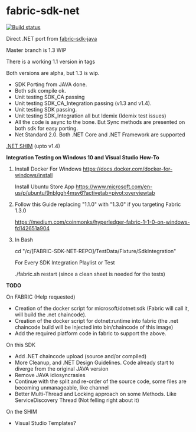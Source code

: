 # fabric-sdk-net


[![Build status](https://ci.appveyor.com/api/projects/status/yli69cn4iq5c5lel/branch/master?svg=true)](https://ci.appveyor.com/project/maxpiva/fabric-sdk-net/branch/master)

Direct .NET port from [fabric-sdk-java](https://github.com/hyperledger/fabric-sdk-java)

Master branch is 1.3 WIP

There is a working 1.1 version in tags

Both versions are alpha, but 1.3 is wip.


* SDK Porting from JAVA done.
* Both sdk compile ok.
* Unit testing SDK_CA passing
* Unit testing SDK_CA_Integration passing (v1.3 and v1.4).
* Unit testing SDK passing.
* Unit testing SDK_Integration all but Idemix (Idemix test issues)
* All the code is async to the bone. But Sync methods are presented on both sdk for easy porting.
* Net Standard 2.0. Both .NET Core and .NET Framework are supported

[.NET SHIM](https://github.com/maxpiva/fabric-chaincode-net) (upto v1.4)

**Integration Testing on Windows 10 and Visual Studio How-To**

1) Install Docker For Windows https://docs.docker.com/docker-for-windows/install

   Install Ubuntu Store App https://www.microsoft.com/en-us/p/ubuntu/9nblggh4msv6?activetab=pivot:overviewtab
   

2) Follow this Guide replacing "1.1.0" with "1.3.0" if you targeting Fabric 1.3.0

   https://medium.com/coinmonks/hyperledger-fabric-1-1-0-on-windows-fd142651a904


3) In Bash

   cd "/c/[FABRIC-SDK-NET-REPO]/TestData/Fixture/SdkIntegration"

   For Every SDK Integration Playlist or Test

   ./fabric.sh restart (since a clean sheet is needed for the tests)

**TODO**

On FABRIC (Help requested)
- Creation of the docker script for microsoft/dotnet:sdk   (Fabric will call it, will build the .net chaincode).
- Creation of the docker script for dotnet:runtime into fabric (the .net chaincode build will be injected into bin/chaincode of this image)
- Add the required platform code in fabric to support the above.


On this SDK
- Add .NET chaincode upload (source and/or compiled)
- More Cleanup, and .NET Design Guidelines. Code already start to diverge from the original JAVA version
- Remove JAVA idiosyncrasies 
- Continue with the split and re-order of the source code, some files are becoming unmanageable, like channel
- Better Multi-Thread and Locking approach on some Methods. Like ServiceDiscovery Thread (Not felling right about it)

On the SHIM
- Visual Studio Templates?
